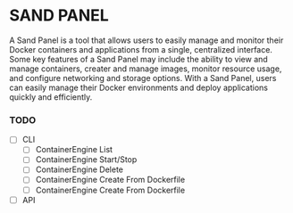 # SAND PANEL
A Sand Panel is a tool that allows users to easily manage and monitor their Docker containers and applications from a single, centralized interface. Some key features of a Sand Panel may include the ability to view and manage containers, creater and manage images, monitor resource usage, and configure networking and storage options. With a Sand Panel, users can easily manage their Docker environments and deploy applications quickly and efficiently.

### TODO
- [ ] CLI
  - [ ] ContainerEngine List
  - [ ] ContainerEngine Start/Stop
  - [ ] ContainerEngine Delete
  - [ ] ContainerEngine Create From Dockerfile
  - [ ] ContainerEngine Create From Dockerfile
- [ ] API